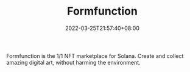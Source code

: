 ﻿---
weight: 
title: "Formfunction"
description: "Formfunction is the 1/1 NFT marketplace for Solana. Create and collect amazing digital art, without harming the environment."
date: 2022-03-25T21:57:40+08:00
lastmod: 2022-03-25T16:45:40+08:00
draft: false
authors: ["Metabd"]
featuredImage: "513.jpg"
link: "https://formfunction.xyz/"
tags: ["Formfunction","数字收藏品"]
categories: ["navigation"]
navigation: ["数字收藏品"]
lightgallery: true
toc: true
pinned: false
recommend: false
recommend1: false
---
Formfunction is the 1/1 NFT marketplace for Solana. Create and collect amazing digital art, without harming the environment.
